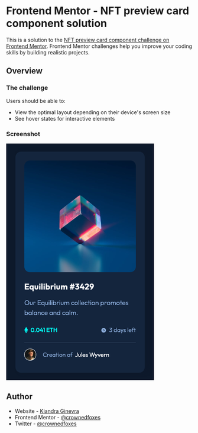 # Frontend Mentor - NFT preview card component solution

This is a solution to the [NFT preview card component challenge on Frontend Mentor](https://www.frontendmentor.io/challenges/nft-preview-card-component-SbdUL_w0U). Frontend Mentor challenges help you improve your coding skills by building realistic projects. 

## Overview

### The challenge

Users should be able to:

- View the optimal layout depending on their device's screen size
- See hover states for interactive elements

### Screenshot

![Screenshot of solution](./screenshot.png)

## Author

- Website - [Kiandra Ginevra](https://crownedfox.es)
- Frontend Mentor - [@crownedfoxes](https://www.frontendmentor.io/profile/crownedfoxes)
- Twitter - [@crownedfoxes](https://www.twitter.com/crownedfoxes)
